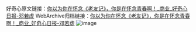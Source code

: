好奇心原文链接：[你以为你在怀念《老友记》，你是在怀念青春啊！_商业_好奇心日报-邓若虚](https://www.qdaily.com/articles/2692.html)
WebArchive归档链接：[你以为你在怀念《老友记》，你是在怀念青春啊！_商业_好奇心日报-邓若虚](http://web.archive.org/web/20190623151313/https://www.qdaily.com/articles/2692.html)
![image](http://ww3.sinaimg.cn/large/007d5XDply1g3v6f4frnkj30u035hkjl)